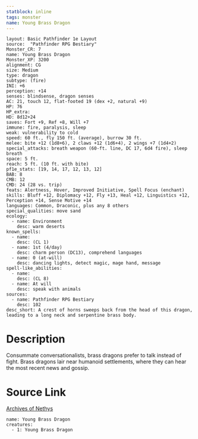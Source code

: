 ```yaml
---
statblock: inline
tags: monster
name: Young Brass Dragon
---
```

```statblock
layout: Basic Pathfinder 1e Layout
source:  "Pathfinder RPG Bestiary"
Monster_CR: 7
name: Young Brass Dragon
Monster_XP: 3200
alignment: CG
size: Medium
type: dragon
subtype: (fire)
INI: +6
perception: +14
senses: blindsense, dragon senses
AC: 21, touch 12, flat-footed 19 (dex +2, natural +9)
HP: 76
HP_extra: 
HD: 8d12+24
saves: Fort +9, Ref +8, Will +7
immune: fire, paralysis, sleep
weak: vulnerability to cold
speed: 60 ft., fly 150 ft. (average), burrow 30 ft.
melee: bite +12 (1d8+6), 2 claws +12 (1d6+4), 2 wings +7 (1d4+2)
special_attacks: breath weapon (60-ft. line, DC 17, 6d4 fire), sleep breath
space: 5 ft.
reach: 5 ft. (10 ft. with bite)
pf1e_stats: [19, 14, 17, 12, 13, 12]
BAB: 8
CMB: 12
CMD: 24 (28 vs. trip)
feats: Alertness, Hover, Improved Initiative, Spell Focus (enchant)
skills: Bluff +12, Diplomacy +12, Fly +13, Heal +12, Linguistics +12, Perception +14, Sense Motive +14
languages: Common, Draconic, plus any 8 others
special_qualities: move sand
ecology:
  - name: Environment
    desc: warm deserts
known_spells:
  - name:
    desc: (CL 1)
  - name: 1st (4/day)
    desc: charm person (DC13), comprehend languages
  - name: 0 (at-will)
    desc: dancing lights, detect magic, mage hand, message
spell-like_abilities:
  - name:
    desc: (CL 8)
  - name: At will
    desc: speak with animals
sources:
  - name: Pathfinder RPG Bestiary
    desc: 102
desc_short: A crest of horns sweeps back from the head of this dragon, leading to a long neck and serpentine brass body.
```
# Description
Consummate conversationalists, brass dragons prefer to talk instead of fight. Brass dragons lair near humanoid settlements, where they can hear the most recent news and gossip.
# Source Link
[Archives of Nethys](https://aonprd.com/MonsterDisplay.aspx?ItemName=Young%20Brass%20Dragon)
```encounter-table
name: Young Brass Dragon
creatures:
  - 1: Young Brass Dragon
```
